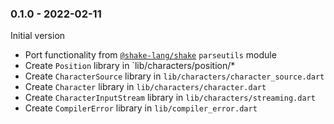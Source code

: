 ### 0.1.0 - 2022-02-11
Initial version
- Port functionality from [`@shake-lang/shake`](https://github.com/shake-lang/shake) `parseutils` module
- Create `Position` library in `lib/characters/position/*
- Create `CharacterSource` library in `lib/characters/character_source.dart`
- Create `Character` library in `lib/characters/character.dart`
- Create `CharacterInputStream` library in `lib/characters/streaming.dart`
- Create `CompilerError` library in `lib/compiler_error.dart`